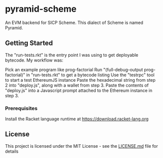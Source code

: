# pyramid-scheme

An EVM backend for SICP Scheme. This dialect of Scheme is named Pyramid.

## Getting Started

The "run-tests.rkt" is the entry point I was using to get deployable bytecode. My workflow was:

Pick an example program like prog-factorial
Run "(full-debug-output prog-factorial)" in "run-tests.rkt" to get a bytecode listing
Use the "testrpc" tool to start a test EthereumJS instance
Paste the hexadecimal string from step 2 into "deploy.js", along with a wallet from step 3.
Paste the contents of "deploy.js" into a Javascript prompt attached to the Ethereum instance in step 3.
### Prerequisites

Install the Racket language runtime at https://download.racket-lang.org

## License

This project is licensed under the MIT License - see the [LICENSE.md](LICENSE.md) file for details


<!-- ```
Give examples
```

### Installing

A step by step series of examples that tell you have to get a development env running

Say what the step will be

```
Give the example
```

And repeat

```
until finished
```

End with an example of getting some data out of the system or using it for a little demo

## Running the tests

Explain how to run the automated tests for this system

### Break down into end to end tests

Explain what these tests test and why

```
Give an example
```

### And coding style tests

Explain what these tests test and why

```
Give an example
```

## Deployment

Add additional notes about how to deploy this on a live system

## Built With

* [Dropwizard](http://www.dropwizard.io/1.0.2/docs/) - The web framework used
* [Maven](https://maven.apache.org/) - Dependency Management
* [ROME](https://rometools.github.io/rome/) - Used to generate RSS Feeds

## Contributing

Please read [CONTRIBUTING.md](https://gist.github.com/PurpleBooth/b24679402957c63ec426) for details on our code of conduct, and the process for submitting pull requests to us.

## Versioning

We use [SemVer](http://semver.org/) for versioning. For the versions available, see the [tags on this repository](https://github.com/your/project/tags). 

## Authors

* **Billie Thompson** - *Initial work* - [PurpleBooth](https://github.com/PurpleBooth)

See also the list of [contributors](https://github.com/your/project/contributors) who participated in this project.


## Acknowledgments

* Hat tip to anyone who's code was used
* Inspiration
* etc
-->
